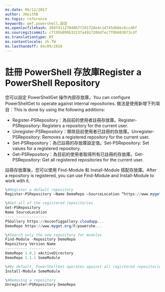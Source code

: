 ```yaml
---
ms.date: 06/12/2017
author: JKeithB
ms.topic: reference
keywords: wmf,powershell,設定
ms.openlocfilehash: 269f4112704067f291728e4c1d745d68ec6ccd6f
ms.sourcegitcommit: cf195b090b3223fa4917206dfec7f0b603873cdf
ms.translationtype: HT
ms.contentlocale: zh-TW
ms.lasthandoff: 04/09/2018
---
```

# <a name="register-a-powershell-repository"></a><span data-ttu-id="1c1c7-102">註冊 PowerShell 存放庫</span><span class="sxs-lookup"><span data-stu-id="1c1c7-102">Register a PowerShell Repository</span></span>
<span data-ttu-id="1c1c7-103">您可以設定 PowerShellGet 操作內部存放庫。</span><span class="sxs-lookup"><span data-stu-id="1c1c7-103">You can configure PowerShellGet to operate against internal repositories.</span></span> <span data-ttu-id="1c1c7-104">做法是使用新增下列項目︰</span><span class="sxs-lookup"><span data-stu-id="1c1c7-104">This is done by using the following additions:</span></span>
- <span data-ttu-id="1c1c7-105">Register-PSRepository：為目前的使用者註冊存放庫。</span><span class="sxs-lookup"><span data-stu-id="1c1c7-105">Register-PSRepository: Registers a repository for the current user.</span></span>
- <span data-ttu-id="1c1c7-106">Unregister-PSRepository：移除目前使用者已註冊的存放庫。</span><span class="sxs-lookup"><span data-stu-id="1c1c7-106">Unregister-PSRepository: Removes a registered repository for the current user.</span></span>
- <span data-ttu-id="1c1c7-107">Set-PSRepository：為已註冊的存放庫設定值。</span><span class="sxs-lookup"><span data-stu-id="1c1c7-107">Set-PSRepository: Set values for a registered repository.</span></span>
- <span data-ttu-id="1c1c7-108">Get-PSRepository：為目前的使用者取得所有已註冊的存放庫。</span><span class="sxs-lookup"><span data-stu-id="1c1c7-108">Get-PSRepository: Get all registered repositories for the current user.</span></span>

<span data-ttu-id="1c1c7-109">註冊存放庫後，您可以使用 Find-Module 和 Install-Module 搭配存放庫。</span><span class="sxs-lookup"><span data-stu-id="1c1c7-109">After a repository is registered, you can use Find-Module and Install-Module to work with it.</span></span>

```powershell
\#Register a default repository
Register-PSRepository –Name DemoRepo –SourceLocation “https://www.myget.org/F/powershellgetdemo/api/v2” –PublishLocation “<https://www.myget.org/F/powershellgetdemo/api/v2>/package” –InstallationPolicy –Trusted

\#Get all of the registered repositories
Get-PSRepository
Name SourceLocation
---- --------------
PSGallery https://msconfiggallery.cloudapp...
DemoRepo https://www.myget.org/F/powershe...

\#Search only the new repository for modules
Find-Module -Repository DemoRepo
Repository Version Name
---------- ------- ----
DemoRepo 1.0.1 xActiveDirectory
DemoRepo 1.1.1 SomeModule

\#By default, PowerShellGet operates against all registered repositories when none is specified. In this example, the “SomeModule” module is installed from the DemoRepo.
Install-Module SomeModule

\#Removing a repository
Unregister-PSRepository DemoRepo
```